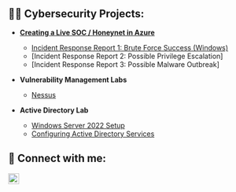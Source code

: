 <h1>
<br/></h1>

<h2>👨‍💻 Cybersecurity Projects:</h2>

- <b> [Creating a Live SOC / Honeynet in Azure](https://github.com/jnj3uf212121/Creating-a-Live-SOC-Honeynet-in-Azure) </b>
  - [Incident Response Report 1: Brute Force Success (Windows)](https://github.com/jnj3uf212121/Incident-Response-Report-1-Brute-Force-Success-Windows-/blob/main/README.md)
  - [Incident Response Report 2: Possible Privilege Escalation]
  - [Incident Response Report 3: Possible Malware Outbreak]
  

 
- <b>Vulnerability Management Labs</b>
  - [Nessus](https://github.com/jnj3uf212121/Nessus)

  
- <b>Active Directory Lab</b>
  - [Windows Server 2022 Setup](https://github.com/jnj3uf212121/Windows-Server-2022-Setup/blob/main/README.md)
  - [Configuring Active Directory Services](https://github.com/jnj3uf212121/Configuring-Active-Directory-Services)


  


<h2> 🤳 Connect with me:</h2>

[<img align="left" alt="Jhayda Johnson | LinkedIn" width="22px" src="https://cdn.jsdelivr.net/npm/simple-icons@v3/icons/linkedin.svg" />][linkedin]

[linkedin]: https://linkedin.com/in/jhaydajohnson
